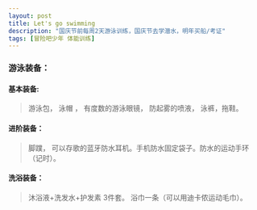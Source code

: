 ```yaml
---
layout: post
title: Let's go swimming
description: "国庆节前每周2天游泳训练，国庆节去学潜水，明年买船/考证"
tags: [冒险吧少年 体能训练]
---
```


### 游泳装备：
#### 基本装备:
 >游泳包， 泳帽 ， 有度数的游泳眼镜， 防起雾的喷液， 泳裤，拖鞋。

#### 进阶装备：
 >脚蹼， 可以存歌的蓝牙防水耳机。手机防水固定袋子。防水的运动手环（记时）。

#### 洗浴装备： 
 >沐浴液+洗发水+护发素 3件套。 浴巾一条（可以用迪卡侬运动毛巾）。
